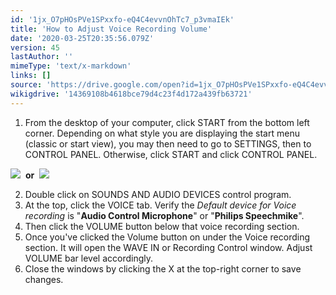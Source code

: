 ```yaml
---
id: '1jx_O7pHOsPVe1SPxxfo-eQ4C4evvnOhTc7_p3vmaIEk'
title: 'How to Adjust Voice Recording Volume'
date: '2020-03-25T20:35:56.079Z'
version: 45
lastAuthor: ''
mimeType: 'text/x-markdown'
links: []
source: 'https://drive.google.com/open?id=1jx_O7pHOsPVe1SPxxfo-eQ4C4evvnOhTc7_p3vmaIEk'
wikigdrive: '14369108b4618bce79d4c23f4d172a439fb63721'
---
```

1. From the desktop of your computer, click START from the bottom left corner. Depending on what style you are displaying the start menu (classic or start view), you may then need to go to SETTINGS, then to CONTROL PANEL. Otherwise, click START and click CONTROL PANEL.

![](../how-to-adjust-voice-recording-volume.assets/e6899e44e30cb5c0f39b26b678152ba3.png)
 **or** 
![](../how-to-adjust-voice-recording-volume.assets/c0a161aa932f3bb4093a1218282d7b56.png)

2. Double click on SOUNDS AND AUDIO DEVICES control program.
3. At the top, click the VOICE tab. Verify the <em>Default device for Voice recording</em> is "<strong>Audio Control Microphone</strong>" or "<strong>Philips Speechmike</strong>".
4. Then click the VOLUME button below that voice recording section.
5. Once you've clicked the Volume button on under the Voice recording section. It will open the WAVE IN or Recording Control window. Adjust VOLUME bar level accordingly.
6. Close the windows by clicking the X at the top-right corner to save changes.
